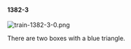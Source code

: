 #### 1382-3
![train-1382-3-0.png](https://github.com/lil-lab/nlvr/raw/master/nlvr/train/images/48/train-1382-3-0.png "train-1382-3-0.png")

There are two boxes with a blue triangle.